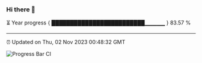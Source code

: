 ### Hi there 👋

⏳ Year progress { █████████████████████████▁▁▁▁▁ } 83.57 %

---

⏰ Updated on Thu, 02 Nov 2023 00:48:32 GMT

![Progress Bar CI](https://github.com/liununu/liununu/workflows/Progress%20Bar%20CI/badge.svg)
